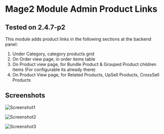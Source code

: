 # Mage2 Module Admin Product Links

## Tested on 2.4.7-p2

This module adds product links in the following sections at the backend panel:

1. Under Category, category products grid
2. On Order view page, in order items table
3. On Product view page, for Bundle Product & Grouped Product children items (For configurable its already there)
4. On Product View page, for Related Products, UpSell Products, CrossSell Products

## Screenshots
![Screenshot1](https://raw.githubusercontent.com/theshreyas/magento-2-quickies/main/media/AdminProductLinksBundleProductView.png)

![Screenshot2](https://raw.githubusercontent.com/theshreyas/magento-2-quickies/main/media/AdminProductLinksCategoryView.png)

![Screenshot3](https://raw.githubusercontent.com/theshreyas/magento-2-quickies/main/media/AdminProductLinksOrderView.png)

